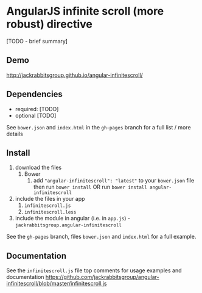 # AngularJS infinite scroll (more robust) directive

[TODO - brief summary]

## Demo
http://jackrabbitsgroup.github.io/angular-infinitescroll/

## Dependencies
- required:
	[TODO]
- optional
	[TODO]

See `bower.json` and `index.html` in the `gh-pages` branch for a full list / more details

## Install
1. download the files
	1. Bower
		1. add `"angular-infinitescroll": "latest"` to your `bower.json` file then run `bower install` OR run `bower install angular-infinitescroll`
2. include the files in your app
	1. `infinitescroll.js`
	2. `infinitescroll.less`
3. include the module in angular (i.e. in `app.js`) - `jackrabbitsgroup.angular-infinitescroll`

See the `gh-pages` branch, files `bower.json` and `index.html` for a full example.


## Documentation
See the `infinitescroll.js` file top comments for usage examples and documentation
https://github.com/jackrabbitsgroup/angular-infinitescroll/blob/master/infinitescroll.js